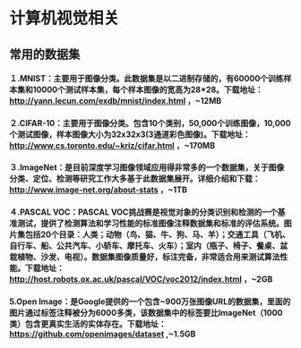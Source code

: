 # 计算机视觉相关

## 常用的数据集
#### １.MNIST：主要用于图像分类。此数据集是以二进制存储的，有60000个训练样本集和10000个测试样本集，每个样本图像的宽高为28*28。下载地址：http://yann.lecun.com/exdb/mnist/index.html ，~12MB
#### ２.CIFAR-10：主要用于图像分类。包含10个类别，50,000个训练图像，10,000个测试图像，样本图像大小为32x32x3(3通道彩色图像)。下载地址：http://www.cs.toronto.edu/~kriz/cifar.html ，~170MB
#### ３.ImageNet：是目前深度学习图像领域应用得非常多的一个数据集，关于图像分类、定位、检测等研究工作大多基于此数据集展开。详细介绍和下载：http://www.image-net.org/about-stats ，~1TB
#### ４.PASCAL VOC：PASCAL VOC挑战赛是视觉对象的分类识别和检测的一个基准测试，提供了检测算法和学习性能的标准图像注释数据集和标准的评估系统。图片集包括20个目录：人类；动物（鸟、猫、牛、狗、马、羊）；交通工具（飞机、自行车、船、公共汽车、小轿车、摩托车、火车）；室内（瓶子、椅子、餐桌、盆栽植物、沙发、电视）。数据集图像质量好，标注完备，非常适合用来测试算法性能。下载地址：http://host.robots.ox.ac.uk/pascal/VOC/voc2012/index.html ，~2GB
#### 5.Open Image：是Google提供的一个包含~900万张图像URL的数据集，里面的图片通过标签注释被分为6000多类，该数据集中的标签要比ImageNet（1000类）包含更真实生活的实体存在。下载地址：https://github.com/openimages/dataset ,~1.5GB


